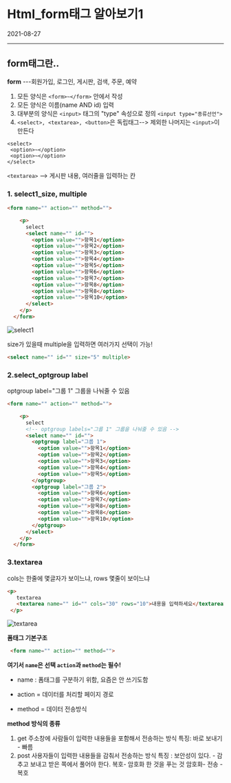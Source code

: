 # Html_form태그 알아보기1
2021-08-27

<hr>

## form태그란..

**form** ---회원가입, 로그인, 게시판, 검색, 주문, 예약
1. 모든 양식은 `<form>~</form>` 안에서 작성
2. 모든 양식은 이름(name AND id) 입력
3. 대부분의 양식은 `<input>` 태그의 "type" 속성으로 정의
 `<input type="종류선언">`
 4. `<select>, <textarea>, <button>`은 독립태그--> 제외한 나머지는 `<input>`이 만든다 
 ```
 <select>
  <option>~</option>
  <option>~</option>
</select>
```
`<textarea>` --> 게시판 내용, 여러줄을 입력하는 칸


### 1. select1_size, multiple
```html
<form name="" action="" method="">

    <p>
      select
      <select name="" id="">
        <option value="">항목1</option>
        <option value="">항목2</option>
        <option value="">항목3</option>
        <option value="">항목4</option>
        <option value="">항목5</option>
        <option value="">항목6</option>
        <option value="">항목7</option>
        <option value="">항목8</option>
        <option value="">항목8</option>
        <option value="">항목10</option>
      </select>
    </p>
  </form>
```

![select1](https://user-images.githubusercontent.com/86299314/131057668-a6af208d-3ddf-4b6a-ab2a-51107f9a0065.JPG)

size가 있을때 multiple을 입력하면 여러가지 선택이 가능!
```html
<select name="" id="" size="5" multiple>
```
### 2.select_optgroup label

optgroup label="그룹 1" 그룹을 나눠줄 수 있음

```html
<form name="" action="" method="">

    <p>
      select
      <!-- optgroup labels="그룹 1" 그룹을 나눠줄 수 있음 -->
      <select name="" id="">
        <optgroup label="그룹 1">
          <option value="">항목1</option>
          <option value="">항목2</option>
          <option value="">항목3</option>
          <option value="">항목4</option>
          <option value="">항목5</option>
        </optgroup>
        <optgroup label="그룹 2">
          <option value="">항목6</option>
          <option value="">항목7</option>
          <option value="">항목8</option>
          <option value="">항목8</option>
          <option value="">항목10</option>
        </optgroup>
      </select>
    </p>
  </form>
```

### 3.textarea

 cols는 한줄에 몇글자가 보이느냐, rows 몇줄이 보이느냐
 ```html
<p>
    textarea
    <textarea name="" id="" cols="30" rows="10">내용을 입력하세요</textarea>
  </p>
```

![textarea](https://user-images.githubusercontent.com/86299314/131057700-fed9f91a-4dee-4294-b1e8-4cb6627eb8f1.JPG)


**폼태그 기본구조**

```html
 <form name="" action="" method="">
```
**여기서 `name`은 선택 `action`과 `method`는 필수!**
- name : 폼태그를 구분하기 위함, 요즘은 안 쓰기도함 

- action = 데이터를 처리할 페이지 경로 
- method = 데이터 전송방식

**method 방식의 종류**
1. get 주소창에 사람들이 입력한 내용들을 포함해서 전송하는 방식 
 특징: 바로 보내기 -  빠름
2. post 사용자들이 입력한 내용들을 감춰서 전송하는 방식
 특징 : 보안성이 있다. - 감추고 보내고 받은 쪽에서 풀어야 한다. 
 복호- 암호화 한 것을 푸는 것
 암호화- 전송 - 복호 




